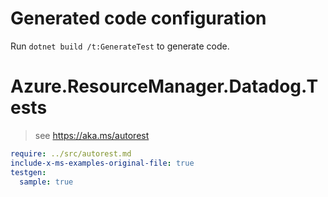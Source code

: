 # Generated code configuration

Run `dotnet build /t:GenerateTest` to generate code.

# Azure.ResourceManager.Datadog.Tests

> see https://aka.ms/autorest
``` yaml
require: ../src/autorest.md
include-x-ms-examples-original-file: true
testgen:
  sample: true
```
